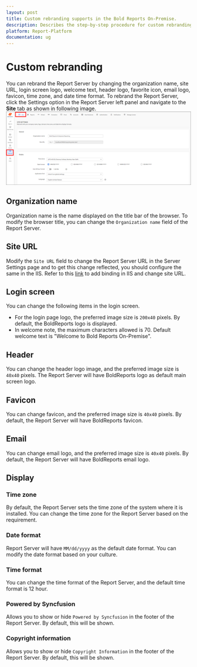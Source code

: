 ```yaml
---
layout: post
title: Custom rebranding supports in the Bold Reports On-Premise.
description: Describes the step-by-step procedure for custom rebranding in the Bold Reports On-Premise for any organizations.
platform: Report-Platform
documentation: ug
---
```


# Custom rebranding

You can rebrand the Report Server by changing the organization name, site URL, login screen logo, welcome text, header logo, favorite icon, email logo, favicon, time zone, and date time format.
To rebrand the Report Server, click the Settings option in the Report Server left panel and navigate to the **Site** tab as shown in following image.
![Site Settings option](/static/assets/on-premise/images/custom-rebranding/site-settings.png)

## Organization name

Organization name is the name displayed on the title bar of the browser. To modify the browser title, you can change the `Organization name` field of the Report Server.

## Site URL

Modify the `Site URL` field to change the Report Server URL in the Server Settings page and to get this change reflected, you should configure the same in the IIS. Refer to this [link](./../installation/windows-installer/installation-and-deployment/#how-to-change-the-binding-in-the-bold-reports-enterprise-reporting) to add binding in IIS and change site URL.

## Login screen

You can change the following items in the login screen.

* For the login page logo, the preferred image size is `200x40` pixels. By default, the BoldReports logo is displayed.
* In welcome note, the maximum characters allowed is 70. Default welcome text is "Welcome to Bold Reports On-Premise".

## Header

You can change the header logo image, and the preferred image size is `40x40` pixels. The Report Server will have BoldReports logo as default main screen logo.

## Favicon

You can change favicon, and the preferred image size is `40x40` pixels. By default, the Report Server will have BoldReports favicon.

## Email

You can change email logo, and the preferred image size is `40x40` pixels. By default, the Report Server will have BoldReports email logo.

## Display

### Time zone

By default, the Report Server sets the time zone of the system where it is installed. You can change the time zone for the Report Server based on the requirement.

### Date format

Report Server will have `MM/dd/yyyy` as the default date format. You can modify the date format based on your culture.

### Time format

You can change the time format of the Report Server, and the default time format is 12 hour.

### Powered by Syncfusion

Allows you to show or hide `Powered by Syncfusion` in the footer of the Report Server. By default, this will be shown.

### Copyright information

Allows you to show or hide `Copyright Information` in the footer of the Report Server. By default, this will be shown.
